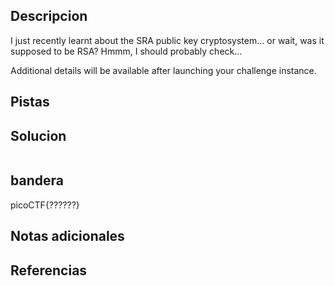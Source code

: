 ## Descripcion
I just recently learnt about the SRA public key cryptosystem... or wait, was it supposed to be RSA? Hmmm, I should probably check...

Additional details will be available after launching your challenge instance.

## Pistas

## Solucion

```
```
## bandera
picoCTF{??????}

## Notas adicionales 

## Referencias